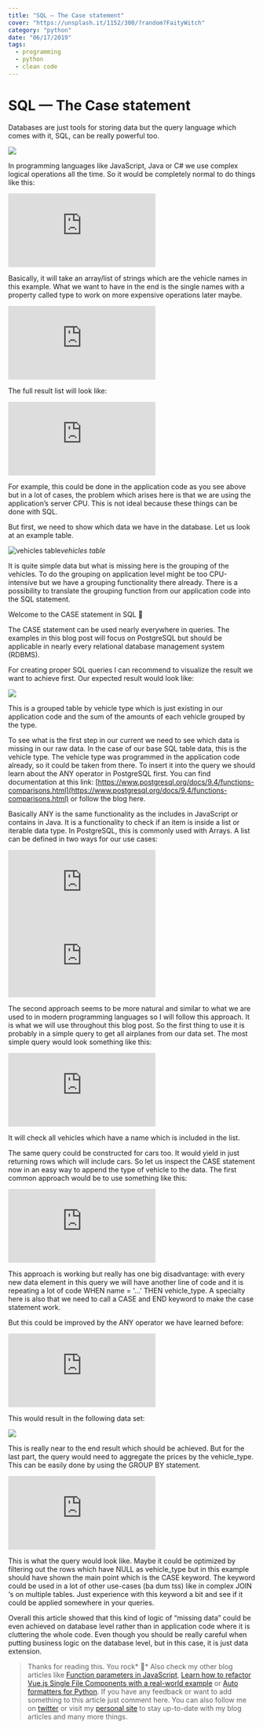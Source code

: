 ```yaml
---
title: "SQL — The Case statement"
cover: "https://unsplash.it/1152/300/?random?FaityWitch"
category: "python"
date: "06/17/2019"
tags:
  - programming
  - python
  - clean code
---
```


# SQL — The Case statement

Databases are just tools for storing data but the query language which comes with it, SQL, can be really powerful too.

![](https://cdn-images-1.medium.com/max/4080/1*5ya4p7Uh08D7-fl4ZmMm0g.png)

In programming languages like JavaScript, Java or C# we use complex logical operations all the time. So it would be completely normal to do things like this:

<iframe src="https://medium.com/media/c0231211ef41cfa8150cf683f4e90c86" frameborder=0></iframe>

Basically, it will take an array/list of strings which are the vehicle names in this example. What we want to have in the end is the single names with a property called type to work on more expensive operations later maybe.

<iframe src="https://medium.com/media/07d9887e8ca1ee923ed21bc770ed6eaf" frameborder=0></iframe>

The full result list will look like:

<iframe src="https://medium.com/media/94f6d4c1a3dfd18d4770722ba3129a8e" frameborder=0></iframe>

For example, this could be done in the application code as you see above but in a lot of cases, the problem which arises here is that we are using the application’s server CPU. This is not ideal because these things can be done with SQL.

But first, we need to show which data we have in the database. Let us look at an example table.

![vehicles table](https://cdn-images-1.medium.com/max/2000/1*C01F-tsVLkwowoj-gBBWJg.png)_vehicles table_

It is quite simple data but what is missing here is the grouping of the vehicles. To do the grouping on application level might be too CPU-intensive but we have a grouping functionality there already. There is a possibility to translate the grouping function from our application code into the SQL statement.

Welcome to the CASE statement in SQL 🎉

The CASE statement can be used nearly everywhere in queries. The examples in this blog post will focus on PostgreSQL but should be applicable in nearly every relational database management system (RDBMS).

For creating proper SQL queries I can recommend to visualize the result we want to achieve first. Our expected result would look like:

![](https://cdn-images-1.medium.com/max/2000/1*yij10Kuj8pKYZV6zWPavvA.png)

This is a grouped table by vehicle type which is just existing in our application code and the sum of the amounts of each vehicle grouped by the type.

To see what is the first step in our current we need to see which data is missing in our raw data. In the case of our base SQL table data, this is the vehicle type. The vehicle type was programmed in the application code already, so it could be taken from there. To insert it into the query we should learn about the ANY operator in PostgreSQL first. You can find documentation at this link: [https://www.postgresql.org/docs/9.4/functions-comparisons.html](https://www.postgresql.org/docs/9.4/functions-comparisons.html) or follow the blog here.

Basically ANY is the same functionality as the includes in JavaScript or contains in Java. It is a functionality to check if an item is inside a list or iterable data type. In PostgreSQL, this is commonly used with Arrays. A list can be defined in two ways for our use cases:

<iframe src="https://medium.com/media/f139754f0b4a078f818f1c5c38421491" frameborder=0></iframe>

<iframe src="https://medium.com/media/0590c7119eedaa7aa6400535b966f546" frameborder=0></iframe>

The second approach seems to be more natural and similar to what we are used to in modern programming languages so I will follow this approach. It is what we will use throughout this blog post. So the first thing to use it is probably in a simple query to get all airplanes from our data set. The most simple query would look something like this:

<iframe src="https://medium.com/media/96aa206506b4cc0eba055f079c8ff9b8" frameborder=0></iframe>

It will check all vehicles which have a name which is included in the list.

The same query could be constructed for cars too. It would yield in just returning rows which will include cars. So let us inspect the CASE statement now in an easy way to append the type of vehicle to the data. The first common approach would be to use something like this:

<iframe src="https://medium.com/media/cbf18ea785995b0658dcd2aba3c68572" frameborder=0></iframe>

This approach is working but really has one big disadvantage: with every new data element in this query we will have another line of code and it is repeating a lot of code WHEN name = '...' THEN vehicle_type. A specialty here is also that we need to call a CASE and END keyword to make the case statement work.

But this could be improved by the ANY operator we have learned before:

<iframe src="https://medium.com/media/b5bd54cce7dcc017c28698c96683d06f" frameborder=0></iframe>

This would result in the following data set:

![](https://cdn-images-1.medium.com/max/2000/1*IKsljKblZXLVL-k7A9mGUA.png)

This is really near to the end result which should be achieved. But for the last part, the query would need to aggregate the prices by the vehicle_type. This can be easily done by using the GROUP BY statement.

<iframe src="https://medium.com/media/9c719a8f1cc97228554b42f80f9c84a6" frameborder=0></iframe>

This is what the query would look like. Maybe it could be optimized by filtering out the rows which have NULL as vehicle_type but in this example should have shown the main point which is the CASE keyword. The keyword could be used in a lot of other use-cases (ba dum tss) like in complex JOIN ‘s on multiple tables. Just experience with this keyword a bit and see if it could be applied somewhere in your queries.

Overall this article showed that this kind of logic of “missing data” could be even achieved on database level rather than in application code where it is cluttering the whole code. Even though you should be really careful when putting business logic on the database level, but in this case, it is just data extension.

> Thanks for reading this. You rock* 🤘*
> Also check my other blog articles like [Function parameters in JavaScript](https://medium.com/@kevin_peters/function-parameters-in-javascript-clean-code-4caac109159b), [Learn how to refactor Vue.js Single File Components with a real-world example](https://medium.com/@kevin_peters/learn-how-to-refactor-vue-js-single-file-components-on-a-real-world-example-501b3952ae49) or [Auto formatters for Python](https://medium.com/3yourmind/auto-formatters-for-python-8925065f9505).
> If you have any feedback or want to add something to this article just comment here. You can also follow me on [twitter](https://twitter.com/kevinpeters_) or visit my [personal site](https://www.kevinpeters.net/) to stay up-to-date with my blog articles and many more things.
